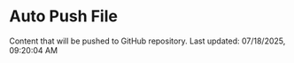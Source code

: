 # Auto Push File

Content that will be pushed to GitHub repository.
Last updated: 07/18/2025, 09:20:04 AM